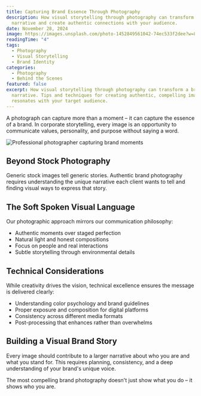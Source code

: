 ```yaml
---
title: Capturing Brand Essence Through Photography
description: How visual storytelling through photography can transform a brand's
  narrative and create authentic connections with your audience.
date: November 28, 2024
image: https://images.unsplash.com/photo-1452849561042-74ec533f2dee?w=800&h=600&fit=crop&crop=center
readingTime: "4"
tags:
  - Photography
  - Visual Storytelling
  - Brand Identity
categories:
  - Photography
  - Behind the Scenes
featured: false
excerpt: How visual storytelling through photography can transform a brand's
  narrative. Tips and techniques for creating authentic, compelling imagery that
  resonates with your target audience.
---
```


A photograph can capture more than a moment – it can capture the essence of a brand. In corporate storytelling, every image is an opportunity to communicate values, personality, and purpose without saying a word.

![Professional photographer capturing brand moments](/Gallery/download.jpg)

## Beyond Stock Photography

Generic stock images tell generic stories. Authentic brand photography requires understanding the unique narrative each client wants to tell and finding visual ways to express that story.

## The Soft Spoken Visual Language

Our photographic approach mirrors our communication philosophy:

- Authentic moments over staged perfection
- Natural light and honest compositions
- Focus on people and real interactions
- Subtle storytelling through environmental details

## Technical Considerations

While creativity drives the vision, technical excellence ensures the message is delivered clearly:

- Understanding color psychology and brand guidelines
- Proper exposure and composition for digital platforms
- Consistency across different media formats
- Post-processing that enhances rather than overwhelms

## Building a Visual Brand Story

Every image should contribute to a larger narrative about who you are and what you stand for. This requires planning, consistency, and a deep understanding of your brand's unique voice.

The most compelling brand photography doesn't just show what you do – it shows who you are.
